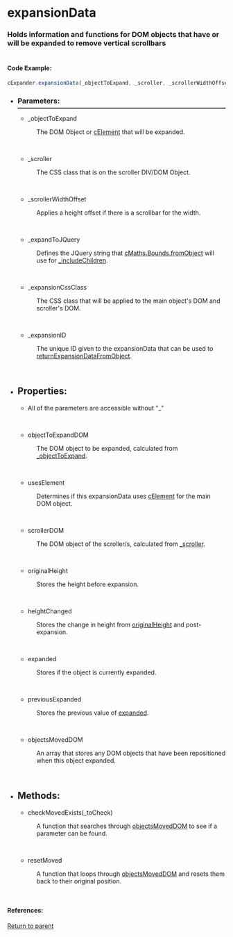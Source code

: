 # <a id="title"/> expansionData
### <a id="description"/> Holds information and functions for DOM objects that have or will be expanded to remove vertical scrollbars
#

#### <a id="codeexample"/> Code Example:
```Javascript
cExpander.expansionData(_objectToExpand, _scroller, _scrollerWidthOffset, _expandToJQuery, _expansionCssClass, _expansionID)
```
	
* <a id="parameters"/> <h3> Parameters: </h3> <hr style="height:2px;border:none;margin-top: -10px;">

    * <a id="_objecttoexpand"/> _objectToExpand <p style="padding-left: 20px;"> The DOM Object or [cElement](INSERTLINK) that will be expanded. </p> <br>

    * <a id="_scroller"/> _scroller <p style="padding-left: 20px;"> The CSS class that is on the scroller DIV/DOM Object. </p> <br>

    * <a id="_scrollerwidthoffset"/> _scrollerWidthOffset <p style="padding-left: 20px;"> Applies a height offset if there is a scrollbar for the width. </p> <br>

    * <a id="_expandtojquery"/> _expandToJQuery <p style="padding-left: 20px;"> Defines the JQuery string that [cMaths.Bounds.fromObject](INSERTLINK) will use for [_includeChildren](INSERTLINK). </p> <br>

    * <a id="_expansioncssclass"/> _expansionCssClass <p style="padding-left: 20px;"> The CSS class that will be applied to the main object's DOM and scroller's DOM. </p> <br>

    * <a id="_expansionid"/> _expansionID <p style="padding-left: 20px;"> The unique ID given to the expansionData that can be used to [returnExpansionDataFromObject](INSERTLINK). </p> <br>

* <a id="properties"/> <h2> Properties: </h2>

    * <a id="propertiesprefix"/> All of the parameters are accessible without "_" <p style="padding-left: 20px;">  </p> <br>

    * <a id="objecttoexpanddom"/> objectToExpandDOM <p style="padding-left: 20px;"> The DOM object to be expanded, calculated from [_objectToExpand](#_objecttoexpand). </p> <br>

    * <a id="useselement"/> usesElement <p style="padding-left: 20px;"> Determines if this expansionData uses [cElement](INSERTLINK) for the main DOM object. </p> <br>

    * <a id="scrollerdom"/> scrollerDOM <p style="padding-left: 20px;"> The DOM object of the scroller/s, calculated from [_scroller](#_scroller). </p> <br>

    * <a id="originalheight"/> originalHeight <p style="padding-left: 20px;"> Stores the height before expansion. </p> <br>

    * <a id="heightchanged"/> heightChanged <p style="padding-left: 20px;"> Stores the change in height from [originalHeight](#originalheight) and post-expansion. </p> <br>

    * <a id="expanded"/> expanded <p style="padding-left: 20px;"> Stores if the object is currently expanded. </p> <br>

    * <a id="previousexpanded"/> previousExpanded <p style="padding-left: 20px;"> Stores the previous value of [expanded](#expanded). </p> <br>

    * <a id="objectsmoveddom"/> objectsMovedDOM <p style="padding-left: 20px;"> An array that stores any DOM objects that have been repositioned when this object expanded. </p> <br>

* <a id="methods"/> <h2> Methods: </h2>

    * <a id="checkmovedexists"/> checkMovedExists(_toCheck) <p style="padding-left: 20px;"> A function that searches through [objectsMovedDOM](#objectsmoveddom) to see if a parameter can be found. </p> <br>

    * <a id="resetmoved"/> resetMoved <p style="padding-left: 20px;"> A function that loops through [objectsMovedDOM](#objectsmoveddom) and resets them back to their original position. </p> <br>
  
#### References: 
  
[Return to parent](/Code/Other%20Custom%20Code/cExpander/README.md)